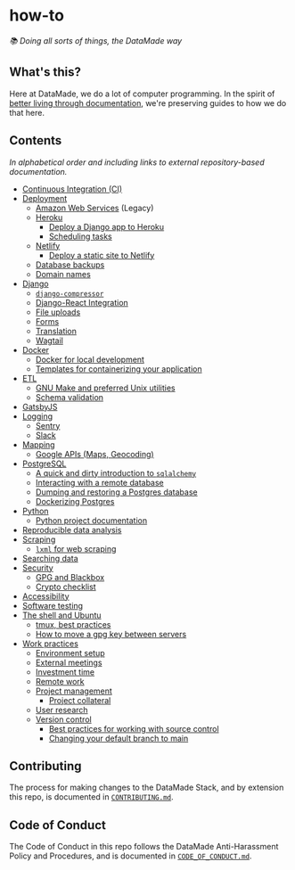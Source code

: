 # how-to

_📚 Doing all sorts of things, the DataMade way_

## What's this?

Here at DataMade, we do a lot of computer programming. In the spirit of [better living through documentation](https://datamade.us/blog/better-living-through-documentation), we're preserving guides to how we do that here.

## Contents

_In alphabetical order and including links to external repository-based documentation._

- [Continuous Integration (CI)](ci/)
- [Deployment](deployment/)
    - [Amazon Web Services](deployment/aws/) (Legacy)
    - [Heroku](deployment/heroku/)
        - [Deploy a Django app to Heroku](deployment/heroku/deploy-a-django-app.md)
        - [Scheduling tasks](deployment/heroku/scheduling-tasks.md)
    - [Netlify](deployment/netlify/)
        - [Deploy a static site to Netlify](deployment/netlify/README.md#deploy-a-static-site-to-netlify)
    - [Database backups](deployment/database-backups.md)
    - [Domain names](deployment/domain-names.md)
- [Django](django/)
    - [`django-compressor`](django/django-compressor.md)
    - [Django-React Integration](django/django-react-integration.md)
    - [File uploads](django/file-uploads.md)
    - [Forms](django/forms.md)
    - [Translation](django/translation.md)
    - [Wagtail](django/wagtail/)
- [Docker](docker/)
    - [Docker for local development](docker/local-development.md)
    - [Templates for containerizing your application](docker/templates/)
- [ETL](etl/)
    - [GNU Make and preferred Unix utilities](https://github.com/datamade/data-making-guidelines)
    - [Schema validation](etl/schema-validation.md)
- [GatsbyJS](gatsby/)
- [Logging](logging/)
    - [Sentry](logging/sentry.md)
    - [Slack](logging/slack.md)
- [Mapping](mapping/)
    - [Google APIs (Maps, Geocoding)](mapping/google-apis.md)
- [PostgreSQL](postgres/)
    - [A quick and dirty introduction to `sqlalchemy`](postgres/quick-n-dirty-sqlalchemy.md)
    - [Interacting with a remote database](postgres/Interacting-with-a-remote-database.md)
    - [Dumping and restoring a Postgres database](postgres/Dump-and-restore-Postgres.md)
    - [Dockerizing Postgres](postgres/Dockerizing-Postgres.md)
- [Python](python/)
    - [Python project documentation](python/)
- [Reproducible data analysis](data-analysis/)
- [Scraping](scraping/)
    - [`lxml` for web scraping](scraping/lxml-for-web-scraping.md)
- [Searching data](search/)
- [Security](security/)
    - [GPG and Blackbox](security/gpg/blackbox.md)
    - [Crypto checklist](https://bit.ly/cryptochecklist)
- [Accessibility](accessibility/)
- [Software testing](https://github.com/datamade/testing-guidelines)
- [The shell and Ubuntu](shell/)
    - [tmux, best practices](shell/tmux-best-practices.md)
    - [How to move a gpg key between servers](shell/moving-keys-between-servers.md)
- [Work practices](work-practices/)
    - [Environment setup](work-practices/environment-setup.md)
    - [External meetings](work-practices/external-meetings/)
    - [Investment time](work-practices/investment-time/)
    - [Remote work](work-practices/remote-work/)
    - [Project management](work-practices/project-management/)
        - [Project collateral](work-practices/project-management/collateral.md)
    - [User research](work-practices/ux/project-research-and-interviews.md)
    - [Version control](work-practices/version-control/)
        - [Best practices for working with source control](work-practices/version-control/source-control.md)
        - [Changing your default branch to main](work-practices/version-control/renaming-to-main.md)

## Contributing

The process for making changes to the DataMade Stack, and by extension this repo, is documented in [`CONTRIBUTING.md`](./CONTRIBUTING.md).

## Code of Conduct

The Code of Conduct in this repo follows the DataMade Anti-Harassment Policy and Procedures, and is documented in [`CODE_OF_CONDUCT.md`](./CODE_OF_CONDUCT.md).
